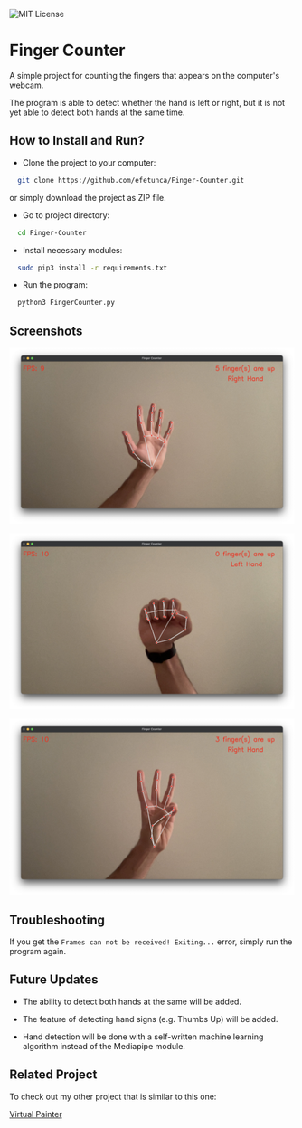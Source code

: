 ![MIT License](https://img.shields.io/github/license/efetunca/finger-counter?style=flat-square)

# Finger Counter

A simple project for counting the fingers that appears on the computer's webcam.

The program is able to detect whether the hand is left or right, but it is not yet able to detect both hands at the same time.

## How to Install and Run?

- Clone the project to your computer:

```bash
  git clone https://github.com/efetunca/Finger-Counter.git
```

or simply download the project as ZIP file.

- Go to project directory:

```bash
  cd Finger-Counter
```

- Install necessary modules:

```bash
  sudo pip3 install -r requirements.txt
```

- Run the program:

```bash
  python3 FingerCounter.py
```
  
## Screenshots

![Screenshot 1 - Right Hand with 5 Fingers](https://raw.githubusercontent.com/efetunca/Finger-Counter/main/.github/images/Screenshot_1.jpg)

![Screenshot 2 - Left Hand with No Fingers](https://raw.githubusercontent.com/efetunca/Finger-Counter/main/.github/images/Screenshot_2.jpg)

![Screenshot 3 - Right Hand with 3 Fingers](https://raw.githubusercontent.com/efetunca/Finger-Counter/main/.github/images/Screenshot_3.jpg)

## Troubleshooting

If you get the `Frames can not be received! Exiting...` error, simply run the program again.

## Future Updates

- The ability to detect both hands at the same will be added.

- The feature of detecting hand signs (e.g. Thumbs Up) will be added.

- Hand detection will be done with a self-written machine learning algorithm instead of the Mediapipe module.

## Related Project

To check out my other project that is similar to this one:

[Virtual Painter](https://github.com/efetunca/Virtual-Painter)